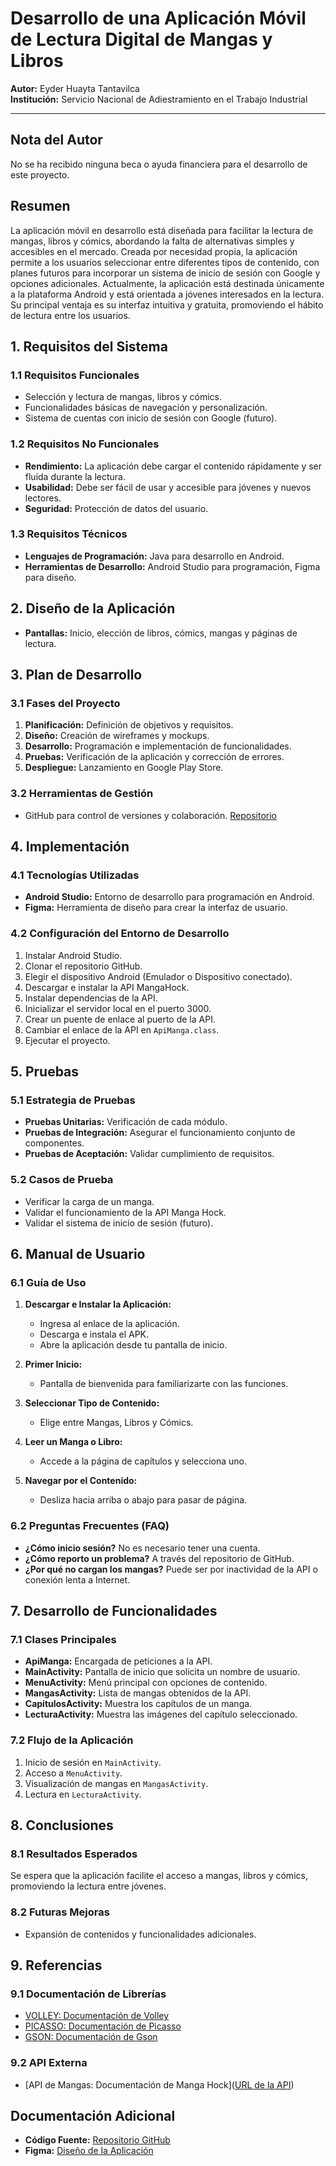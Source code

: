 # Desarrollo de una Aplicación Móvil de Lectura Digital de Mangas y Libros

**Autor:** Eyder Huayta Tantavilca  
**Institución:** Servicio Nacional de Adiestramiento en el Trabajo Industrial

---

## Nota del Autor
No se ha recibido ninguna beca o ayuda financiera para el desarrollo de este proyecto.

## Resumen
La aplicación móvil en desarrollo está diseñada para facilitar la lectura de mangas, libros y cómics, abordando la falta de alternativas simples y accesibles en el mercado. Creada por necesidad propia, la aplicación permite a los usuarios seleccionar entre diferentes tipos de contenido, con planes futuros para incorporar un sistema de inicio de sesión con Google y opciones adicionales. Actualmente, la aplicación está destinada únicamente a la plataforma Android y está orientada a jóvenes interesados en la lectura. Su principal ventaja es su interfaz intuitiva y gratuita, promoviendo el hábito de lectura entre los usuarios.

## 1. Requisitos del Sistema

### 1.1 Requisitos Funcionales
- Selección y lectura de mangas, libros y cómics.
- Funcionalidades básicas de navegación y personalización.
- Sistema de cuentas con inicio de sesión con Google (futuro).

### 1.2 Requisitos No Funcionales
- **Rendimiento:** La aplicación debe cargar el contenido rápidamente y ser fluida durante la lectura.
- **Usabilidad:** Debe ser fácil de usar y accesible para jóvenes y nuevos lectores.
- **Seguridad:** Protección de datos del usuario.

### 1.3 Requisitos Técnicos
- **Lenguajes de Programación:** Java para desarrollo en Android.
- **Herramientas de Desarrollo:** Android Studio para programación, Figma para diseño.

## 2. Diseño de la Aplicación
- **Pantallas:** Inicio, elección de libros, cómics, mangas y páginas de lectura.

## 3. Plan de Desarrollo

### 3.1 Fases del Proyecto
1. **Planificación:** Definición de objetivos y requisitos.
2. **Diseño:** Creación de wireframes y mockups.
3. **Desarrollo:** Programación e implementación de funcionalidades.
4. **Pruebas:** Verificación de la aplicación y corrección de errores.
5. **Despliegue:** Lanzamiento en Google Play Store.

### 3.2 Herramientas de Gestión
- GitHub para control de versiones y colaboración. [Repositorio](https://github.com/ELEyder/mangaka-app.git)

## 4. Implementación

### 4.1 Tecnologías Utilizadas
- **Android Studio:** Entorno de desarrollo para programación en Android.
- **Figma:** Herramienta de diseño para crear la interfaz de usuario.

### 4.2 Configuración del Entorno de Desarrollo
1. Instalar Android Studio.
2. Clonar el repositorio GitHub.
3. Elegir el dispositivo Android (Emulador o Dispositivo conectado).
4. Descargar e instalar la API MangaHock.
5. Instalar dependencias de la API.
6. Inicializar el servidor local en el puerto 3000.
7. Crear un puente de enlace al puerto de la API.
8. Cambiar el enlace de la API en `ApiManga.class`.
9. Ejecutar el proyecto.

## 5. Pruebas

### 5.1 Estrategia de Pruebas
- **Pruebas Unitarias:** Verificación de cada módulo.
- **Pruebas de Integración:** Asegurar el funcionamiento conjunto de componentes.
- **Pruebas de Aceptación:** Validar cumplimiento de requisitos.

### 5.2 Casos de Prueba
- Verificar la carga de un manga.
- Validar el funcionamiento de la API Manga Hock.
- Validar el sistema de inicio de sesión (futuro).

## 6. Manual de Usuario

### 6.1 Guía de Uso
1. **Descargar e Instalar la Aplicación:**
   - Ingresa al enlace de la aplicación.
   - Descarga e instala el APK.
   - Abre la aplicación desde tu pantalla de inicio.

2. **Primer Inicio:**
   - Pantalla de bienvenida para familiarizarte con las funciones.

3. **Seleccionar Tipo de Contenido:**
   - Elige entre Mangas, Libros y Cómics.

4. **Leer un Manga o Libro:**
   - Accede a la página de capítulos y selecciona uno.

5. **Navegar por el Contenido:**
   - Desliza hacia arriba o abajo para pasar de página.

### 6.2 Preguntas Frecuentes (FAQ)
- **¿Cómo inicio sesión?** No es necesario tener una cuenta.
- **¿Cómo reporto un problema?** A través del repositorio de GitHub.
- **¿Por qué no cargan los mangas?** Puede ser por inactividad de la API o conexión lenta a Internet.

## 7. Desarrollo de Funcionalidades

### 7.1 Clases Principales
- **ApiManga:** Encargada de peticiones a la API.
- **MainActivity:** Pantalla de inicio que solicita un nombre de usuario.
- **MenuActivity:** Menú principal con opciones de contenido.
- **MangasActivity:** Lista de mangas obtenidos de la API.
- **CapitulosActivity:** Muestra los capítulos de un manga.
- **LecturaActivity:** Muestra las imágenes del capítulo seleccionado.

### 7.2 Flujo de la Aplicación
1. Inicio de sesión en `MainActivity`.
2. Acceso a `MenuActivity`.
3. Visualización de mangas en `MangasActivity`.
4. Lectura en `LecturaActivity`.

## 8. Conclusiones

### 8.1 Resultados Esperados
Se espera que la aplicación facilite el acceso a mangas, libros y cómics, promoviendo la lectura entre jóvenes.

### 8.2 Futuras Mejoras
- Expansión de contenidos y funcionalidades adicionales.

## 9. Referencias

### 9.1 Documentación de Librerías
- [VOLLEY: Documentación de Volley](https://developer.android.com/training/volley)
- [PICASSO: Documentación de Picasso](https://square.github.io/picasso/)
- [GSON: Documentación de Gson](https://github.com/google/gson)

### 9.2 API Externa
- [API de Mangas: Documentación de Manga Hock]([URL de la API](https://mangahook-api.vercel.app/installation))

## Documentación Adicional
- **Código Fuente:** [Repositorio GitHub](https://github.com/ELEyder/mangaka.git)
- **Figma:** [Diseño de la Aplicación](https://www.figma.com/design/B9Ly4VOwqk7jeX8xZibe1u/MANGAKA-APP?node-id=26-22&t=a3HoZdilDePcN4eF-1)

